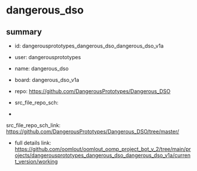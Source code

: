 # dangerous_dso
 
## summary 
* id: dangerousprototypes_dangerous_dso_dangerous_dso_v1a
* user: dangerousprototypes
* name: dangerous_dso
* board: dangerous_dso_v1a
* repo: https://github.com/DangerousPrototypes/Dangerous_DSO



* src_file_repo_sch: 
*
 src_file_repo_sch_link: https://github.com/DangerousPrototypes/Dangerous_DSO/tree/master/
* full details link: https://github.com/oomlout/oomlout_oomp_project_bot_v_2/tree/main/projects/dangerousprototypes_dangerous_dso_dangerous_dso_v1a/current_version/working  







